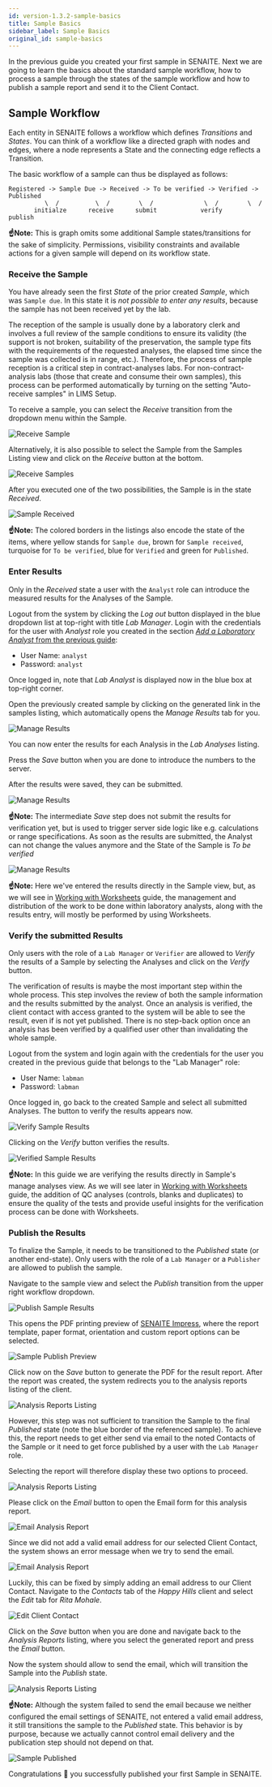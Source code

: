 ```yaml
---
id: version-1.3.2-sample-basics
title: Sample Basics
sidebar_label: Sample Basics
original_id: sample-basics
---
```


In the previous guide you created your first sample in SENAITE. Next we are
going to learn the basics about the standard sample workflow, how to process a
sample through the states of the sample workflow and how to publish a sample
report and send it to the Client Contact.


## Sample Workflow

Each entity in SENAITE follows a workflow which defines *Transitions* and
*States*. You can think of a workflow like a directed graph with nodes and edges,
where a node represents a State and the connecting edge reflects a Transition.

The basic workflow of a sample can thus be displayed as follows:

```text
Registered -> Sample Due -> Received -> To be verified -> Verified -> Published
          \  /          \  /        \  /              \  /        \  /
       initialze      receive      submit            verify      publish
```

**☝️Note:**
This is graph omits some additional Sample states/transitions for the sake of 
simplicity. Permissions, visibility constraints and available actions for a 
given sample will depend on its workflow state.


### Receive the Sample

You have already seen the first *State* of the prior created *Sample*, which was
`Sample due`. In this state it is *not possible to enter any results*, because the
sample has not been received yet by the lab. 

The reception of the sample is usually done by a laboratory clerk and involves 
a full review of the sample conditions to ensure its validity (the support is 
not broken, suitability of the preservation, the sample type fits with the 
requirements of the requested analyses, the elapsed time since the sample was 
collected is in range, etc.). Therefore, the process of sample reception is a 
critical step in contract-analyses labs. For non-contract-analysis labs (those 
that create and consume their own samples), this process can be performed 
automatically by turning on the setting "Auto-receive samples" in LIMS Setup.  

To receive a sample, you can select the *Receive* transition from the dropdown
menu within the Sample.

![Receive Sample](/screenshots/transition_receive_sample.png "Receive Sample")

Alternatively, it is also possible to select the Sample from the Samples Listing
view and click on the *Receive* button at the bottom.

![Receive Samples](/screenshots/transition_receive_samples.png "Receive Samples")

After you executed one of the two possibilities, the Sample is in the state *Received*.

![Sample Received](/screenshots/sample_received.png "Sample Received")

**☝️Note:**
The colored borders in the listings also encode the state of the items,
where yellow stands for `Sample due`, brown for `Sample received`, turquoise for
`To be verified`, blue for `Verified` and green for `Published`.


### Enter Results 

Only in the *Received* state a user with the `Analyst` role can introduce the 
measured results for the Analyses of the Sample.

Logout from the system by clicking the *Log out* button displayed in the blue 
dropdown list at top-right with title *Lab Manager*. Login with the credentials 
for the user with *Analyst* role you created in the section 
[*Add a Laboratory Analyst* from the previous guide](quickstart#add-a-laboratory-analyst):

- User Name: `analyst`
- Password: `analyst`

Once logged in, note that *Lab Analyst* is displayed now in the blue box at 
top-right corner.

Open the previously created sample by clicking on the generated 
link in the samples listing, which automatically opens the *Manage Results* tab 
for you.

![Manage Results](/screenshots/sample_manage_results.png "Sample Manage Results")

You can now enter the results for each Analysis in the *Lab Analyses* listing.

Press the *Save* button when you are done to introduce the numbers to the server.

After the results were saved, they can be submitted.

![Manage Results](/screenshots/sample_manage_results_saved.png "Sample Manage Results")

**☝️Note:**
The intermediate *Save* step does not submit the results for verification yet,
but is used to trigger server side logic like e.g. calculations or range
specifications. As soon as the results are submitted, the Analyst can not change
the values anymore and the State of the Sample is *To be verified*

![Manage Results](/screenshots/sample_manage_results_submitted.png "Sample Manage Results")

**☝️Note:**
Here we've entered the results directly in the Sample view, but, as we will see
in [Working with Worksheets](worksheet-basics) guide, the management and 
distribution of the work to be done within laboratory analysts, along with the 
results entry, will mostly be performed by using Worksheets. 


### Verify the submitted Results

Only users with the role of a `Lab Manager` or `Verifier` are allowed to
*Verify* the results of a Sample by selecting the Analyses and click on the
*Verify* button.

The verification of results is maybe the most important step within the whole
process. This step involves the review of both the sample information and the 
results submitted by the analyst. Once an analysis is verified, the client 
contact with access granted to the system will be able to see the result, 
even if is not yet published. There is no step-back option once an analysis has
been verified by a qualified user other than invalidating the whole sample.

Logout from the system and login again with the credentials for the user you
created in the previous guide that belongs to the "Lab Manager" role:

- User Name: `labman`
- Password: `labman`

Once logged in, go back to the created Sample and select all submitted Analyses. 
The button to verify the results appears now.

![Verify Sample Results](/screenshots/sample_verify_results.png "Verify Sample Results")

Clicking on the *Verify* button verifies the results.

![Verified Sample Results](/screenshots/sample_verified_results.png "Verified Sample Results")

**☝️Note:**
In this guide we are verifying the results directly in Sample's manage analyses 
view. As we will see later in [Working with Worksheets](worksheet-basics) guide, 
the addition of QC analyses (controls, blanks and duplicates) to ensure the 
quality of the tests and provide useful insights for the verification process 
can be done with Worksheets.


### Publish the Results

To finalize the Sample, it needs to be transitioned to the *Published* state (or
another end-state). Only users with the role of a `Lab Manager` or a `Publisher`
are allowed to publish the sample.

Navigate to the sample view and select the *Publish* transition from the upper
right workflow dropdown.

![Publish Sample Results](/screenshots/sample_publish_results.png "Publish Sample Results")

This opens the PDF printing preview of [SENAITE Impress][SENAITE-impress], where
the report template, paper format, orientation and custom report options can be
selected.

![Sample Publish Preview](/screenshots/sample_publish_preview.png "Sample Publish Preview")

Click now on the *Save* button to generate the PDF for the result report. After
the report was created, the system redirects you to the analysis reports listing
of the client.

![Analysis Reports Listing](/screenshots/client_analysis_reports_listing.png "Analysis Reports Listing")

However, this step was not sufficient to transition the Sample to the final
*Published* state (note the blue border of the referenced sample). To achieve
this, the report needs to get either send via email to the noted Contacts of the
Sample or it need to get force published by a user with the `Lab Manager` role.

Selecting the report will therefore display these two options to proceed.

![Analysis Reports Listing](/screenshots/client_analysis_reports_listing_publish.png "Analysis Reports Listing")

Please click on the *Email* button to open the Email form for this analysis report.

![Email Analysis Report](/screenshots/client_analysis_report_email.png "Email Analysis Report")

Since we did not add a valid email address for our selected Client Contact, the
system shows an error message when we try to send the email.

![Email Analysis Report](/screenshots/client_analysis_report_email_failed.png "Email Analysis Report")

Luckily, this can be fixed by simply adding an email address to our Client
Contact. Navigate to the *Contacts* tab of the *Happy Hills* client and select
the *Edit* tab for *Rita Mohale*.

![Edit Client Contact](/screenshots/client_contact_edit.png "Edit Client Contact")

Click on the *Save* button when you are done and navigate back to the *Analysis
Reports* listing, where you select the generated report and press the *Email*
button.

Now the system should allow to send the email, which will transition the Sample
into the *Publish* state.

![Analysis Reports Listing](/screenshots/client_analysis_reports_listing_2.png "Analysis Reports Listing")

**☝️Note:**
Although the system failed to send the email because we neither configured the
email settings of SENAITE, not entered a valid email address, it still
transitions the sample to the *Published* state.
This behavior is by purpose, because we actually cannot control email delivery
and the publication step should not depend on that.

![Sample Published](/screenshots/sample_published.png "Sample Published")

Congratulations 🙌 you successfully published your first Sample in SENAITE.


[SENAITE-impress]: https://github.com/senaite/senaite.impress  "HTML to PDF Rendering Engine for SENAITE"
